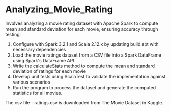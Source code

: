 # Analyzing_Movie_Rating
Involves analyzing a movie rating dataset with Apache Spark to compute mean and standard deviation for each movie, ensuring accuracy through testing.

1. Configure with Spark 3.2.1 and Scala 2.12.x by updating build.sbt with necessary dependencies
2. Load the movie ratings dataset from a CSV file into a Spark DataFrame using Spark's DataFrame API
3. Write the calculateStats method to compute the mean and standard deviation of ratings for each movie
4. Develop unit tests using ScalaTest to validate the implementation against various scenarios
5. Run the program to process the dataset and generate the computed statistics for all movies.

The csv file - ratings.csv is downloaded from The Movie Dataset in Kaggle.
